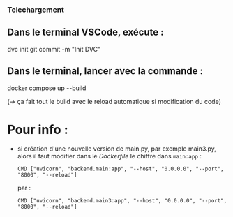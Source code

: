 ### Telechargement 

## Dans le terminal VSCode, exécute :
dvc init
git commit -m "Init DVC"

## Dans le terminal, lancer avec la commande :
docker compose up --build

(-> ça fait tout le build avec le reload automatique si modification du code)

# Pour info :
- si création d'une nouvelle version de main.py, par exemple main3.py,
    alors il faut modifier dans le *Dockerfile* le chiffre dans `main:app`  :

    ```CMD ["uvicorn", "backend.main:app", "--host", "0.0.0.0", "--port", "8000", "--reload"]```

    par :

    ```CMD ["uvicorn", "backend.main3:app", "--host", "0.0.0.0", "--port", "8000", "--reload"]```


